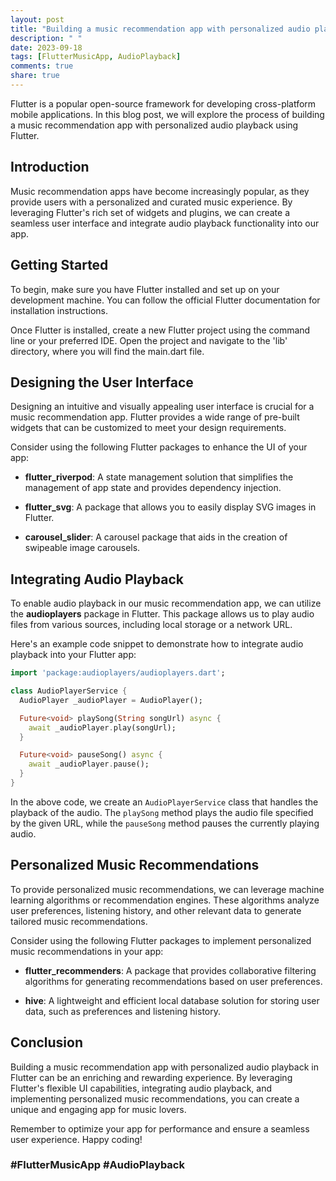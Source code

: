 ```yaml
---
layout: post
title: "Building a music recommendation app with personalized audio playback in Flutter"
description: " "
date: 2023-09-18
tags: [FlutterMusicApp, AudioPlayback]
comments: true
share: true
---
```


Flutter is a popular open-source framework for developing cross-platform mobile applications. In this blog post, we will explore the process of building a music recommendation app with personalized audio playback using Flutter.

## Introduction

Music recommendation apps have become increasingly popular, as they provide users with a personalized and curated music experience. By leveraging Flutter's rich set of widgets and plugins, we can create a seamless user interface and integrate audio playback functionality into our app.

## Getting Started

To begin, make sure you have Flutter installed and set up on your development machine. You can follow the official Flutter documentation for installation instructions.

Once Flutter is installed, create a new Flutter project using the command line or your preferred IDE. Open the project and navigate to the 'lib' directory, where you will find the main.dart file.

## Designing the User Interface

Designing an intuitive and visually appealing user interface is crucial for a music recommendation app. Flutter provides a wide range of pre-built widgets that can be customized to meet your design requirements.

Consider using the following Flutter packages to enhance the UI of your app:

- **flutter_riverpod**: A state management solution that simplifies the management of app state and provides dependency injection.

- **flutter_svg**: A package that allows you to easily display SVG images in Flutter.

- **carousel_slider**: A carousel package that aids in the creation of swipeable image carousels.

## Integrating Audio Playback

To enable audio playback in our music recommendation app, we can utilize the **audioplayers** package in Flutter. This package allows us to play audio files from various sources, including local storage or a network URL.

Here's an example code snippet to demonstrate how to integrate audio playback into your Flutter app:

```dart
import 'package:audioplayers/audioplayers.dart';

class AudioPlayerService {
  AudioPlayer _audioPlayer = AudioPlayer();

  Future<void> playSong(String songUrl) async {
    await _audioPlayer.play(songUrl);
  }

  Future<void> pauseSong() async {
    await _audioPlayer.pause();
  }
}
```

In the above code, we create an `AudioPlayerService` class that handles the playback of the audio. The `playSong` method plays the audio file specified by the given URL, while the `pauseSong` method pauses the currently playing audio.

## Personalized Music Recommendations

To provide personalized music recommendations, we can leverage machine learning algorithms or recommendation engines. These algorithms analyze user preferences, listening history, and other relevant data to generate tailored music recommendations.

Consider using the following Flutter packages to implement personalized music recommendations in your app:

- **flutter_recommenders**: A package that provides collaborative filtering algorithms for generating recommendations based on user preferences.

- **hive**: A lightweight and efficient local database solution for storing user data, such as preferences and listening history.

## Conclusion

Building a music recommendation app with personalized audio playback in Flutter can be an enriching and rewarding experience. By leveraging Flutter's flexible UI capabilities, integrating audio playback, and implementing personalized music recommendations, you can create a unique and engaging app for music lovers.

Remember to optimize your app for performance and ensure a seamless user experience. Happy coding!

### #FlutterMusicApp #AudioPlayback